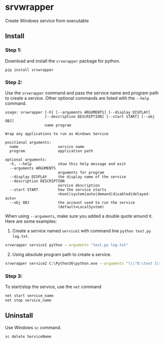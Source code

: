 # srvwrapper
Create Windows service from executable

## Install
### Step 1:
Download and install the `srvwrapper` package for python.
```
pip install srvwrapper
```
### Step 2:
Use the `srvwrapper` command and pass the service name and program path to create a service. Other optional commands are listed with the `--help` command.
```
usage: srvwrapper [-h] [--arguments ARGUMENTS] [--display DISPLAY]
                  [--description DESCRIPTION] [--start START] [--obj OBJ]
                  name program

Wrap any applications to run as Windows Service

positional arguments:
  name                  service name
  program               application path

optional arguments:
  -h, --help            show this help message and exit
  --arguments ARGUMENTS
                        arguments for program
  --display DISPLAY     the display name of the service
  --description DESCRIPTION
                        service description
  --start START         how the service starts
                        <boot|system|auto|demand|disabled|delayed-auto>
  --obj OBJ             the account used to run the service
                        (default=LocalSystem)
```
When using `--arguments`, make sure you added a double quote around it. Here are some examples:
1. Create a service named `service1` with command line `python test.py log.txt`.
```cmd
srvwrapper service1 python --arguments "test.py log.txt"
```
2. Using absolute program path to create a service.
```cmd
srvwrapper service2 C:\Python36\python.exe --arguments "\\\"D:\test 1\test.py\\\"" --display "Service 2" --description "A description" --start auto
```

### Step 3:
To start/stop the service, use the `net` command
```cmd
net start service_name
net stop service_name
```


## Uninstall
Use Windows `sc` command.
```
sc delete ServiceName
```
